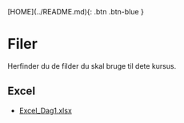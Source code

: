 <span class="fs-1">
[HOME](../README.md){: .btn .btn-blue }
</span>

# Filer
Herfinder du de filder du skal bruge til dete kursus.

## Excel
- [Excel_Dag1.xlsx](./Excel_Dag1.xlsx)
